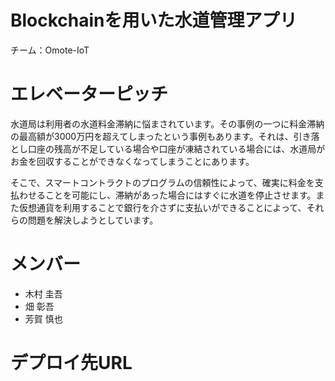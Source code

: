# Blockchainを用いた水道管理アプリ   
チーム：Omote-IoT

# エレベーターピッチ
水道局は利用者の水道料金滞納に悩まされています。その事例の一つに料金滞納の最高額が3000万円を超えてしまったという事例もあります。それは、引き落とし口座の残高が不足している場合や口座が凍結されている場合には、水道局がお金を回収することができなくなってしまうことにあります。

そこで、スマートコントラクトのプログラムの信頼性によって、確実に料金を支払わせることを可能にし、滞納があった場合にはすぐに水道を停止させます。また仮想通貨を利用することで銀行を介さずに支払いができることによって、それらの問題を解決しようとしています。

# メンバー
- 木村 圭吾
- 畑 彰吾
- 芳賀 慎也 

# デプロイ先URL

